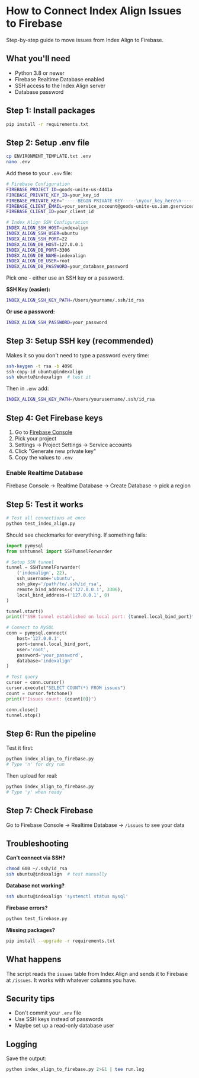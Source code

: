 # How to Connect Index Align Issues to Firebase

Step-by-step guide to move issues from Index Align to Firebase.

## What you'll need

- Python 3.8 or newer
- Firebase Realtime Database enabled
- SSH access to the Index Align server
- Database password

## Step 1: Install packages

```bash
pip install -r requirements.txt
```

## Step 2: Setup .env file

```bash
cp ENVIRONMENT_TEMPLATE.txt .env
nano .env
```

Add these to your `.env` file:

```bash
# Firebase Configuration
FIREBASE_PROJECT_ID=goods-unite-us-4441a
FIREBASE_PRIVATE_KEY_ID=your_key_id
FIREBASE_PRIVATE_KEY="-----BEGIN PRIVATE KEY-----\nyour_key_here\n-----END PRIVATE KEY-----\n"
FIREBASE_CLIENT_EMAIL=your_service_account@goods-unite-us.iam.gserviceaccount.com
FIREBASE_CLIENT_ID=your_client_id

# Index Align SSH Configuration
INDEX_ALIGN_SSH_HOST=indexalign
INDEX_ALIGN_SSH_USER=ubuntu
INDEX_ALIGN_SSH_PORT=22
INDEX_ALIGN_DB_HOST=127.0.0.1
INDEX_ALIGN_DB_PORT=3306
INDEX_ALIGN_DB_NAME=indexalign
INDEX_ALIGN_DB_USER=root
INDEX_ALIGN_DB_PASSWORD=your_database_password
```

Pick one - either use an SSH key or a password.

**SSH Key (easier):**
```bash
INDEX_ALIGN_SSH_KEY_PATH=/Users/yourname/.ssh/id_rsa
```

**Or use a password:**
```bash
INDEX_ALIGN_SSH_PASSWORD=your_password
```

## Step 3: Setup SSH key (recommended)

Makes it so you don't need to type a password every time:

```bash
ssh-keygen -t rsa -b 4096
ssh-copy-id ubuntu@indexalign
ssh ubuntu@indexalign  # test it
```

Then in `.env` add:
```bash
INDEX_ALIGN_SSH_KEY_PATH=/Users/yourusername/.ssh/id_rsa
```

## Step 4: Get Firebase keys

1. Go to [Firebase Console](https://console.firebase.google.com/)
2. Pick your project
3. Settings → Project Settings → Service accounts
4. Click "Generate new private key"
5. Copy the values to `.env`

### Enable Realtime Database

Firebase Console → Realtime Database → Create Database → pick a region

## Step 5: Test it works

```bash
# Test all connections at once
python test_index_align.py
```

Should see checkmarks for everything. If something fails:

```python
import pymysql
from sshtunnel import SSHTunnelForwarder

# Setup SSH tunnel
tunnel = SSHTunnelForwarder(
    ('indexalign', 22),
    ssh_username='ubuntu',
    ssh_pkey='/path/to/.ssh/id_rsa',
    remote_bind_address=('127.0.0.1', 3306),
    local_bind_address=('127.0.0.1', 0)
)

tunnel.start()
print(f"SSH tunnel established on local port: {tunnel.local_bind_port}")

# Connect to MySQL
conn = pymysql.connect(
    host='127.0.0.1',
    port=tunnel.local_bind_port,
    user='root',
    password='your_password',
    database='indexalign'
)

# Test query
cursor = conn.cursor()
cursor.execute("SELECT COUNT(*) FROM issues")
count = cursor.fetchone()
print(f"Issues count: {count[0]}")

conn.close()
tunnel.stop()
```

## Step 6: Run the pipeline

Test it first:
```bash
python index_align_to_firebase.py
# Type 'n' for dry run
```

Then upload for real:
```bash
python index_align_to_firebase.py
# Type 'y' when ready
```

## Step 7: Check Firebase

Go to Firebase Console → Realtime Database → `/issues` to see your data

## Troubleshooting

**Can't connect via SSH?**
```bash
chmod 600 ~/.ssh/id_rsa
ssh ubuntu@indexalign  # test manually
```

**Database not working?**
```bash
ssh ubuntu@indexalign 'systemctl status mysql'
```

**Firebase errors?**
```bash
python test_firebase.py
```

**Missing packages?**
```bash
pip install --upgrade -r requirements.txt
```

## What happens

The script reads the `issues` table from Index Align and sends it to Firebase at `/issues`. It works with whatever columns you have.

## Security tips

- Don't commit your `.env` file
- Use SSH keys instead of passwords
- Maybe set up a read-only database user

## Logging

Save the output:
```bash
python index_align_to_firebase.py 2>&1 | tee run.log
```

